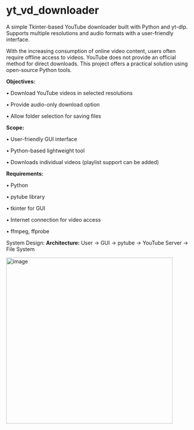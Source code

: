 # yt_vd_downloader
A simple Tkinter-based YouTube downloader built with Python and yt-dlp. Supports multiple resolutions and audio formats with a user-friendly interface.

With the increasing consumption of online video content, users often require offline access to videos. YouTube does not provide an official method for direct downloads. This project offers a practical solution using open-source Python tools.

**Objectives:**

•	Download YouTube videos in selected resolutions

•	Provide audio-only download option

•	Allow folder selection for saving files

**Scope:**

•	User-friendly GUI interface

•	Python-based lightweight tool

•	Downloads individual videos (playlist support can be added)

**Requirements:**

•	Python

•	pytube library

•	tkinter for GUI

•	Internet connection for video access

•	ffmpeg, ffprobe

System Design:
**Architecture:** User -> GUI -> pytube -> YouTube Server -> File System

<img width="447" height="447" alt="image" src="https://github.com/user-attachments/assets/097e095f-7730-452f-8fe9-f2f124fc52db" />
